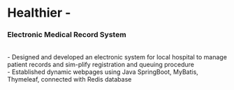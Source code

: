# Healthier - 
### Electronic Medical Record System
  <br>
	- Designed and developed an electronic system for local hospital to manage patient records and sim-plify registration and queuing procedure
  <br>
	- Established dynamic webpages using Java SpringBoot, MyBatis, Thymeleaf, connected with Redis database
